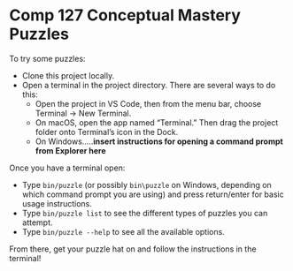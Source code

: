 # Comp 127 Conceptual Mastery Puzzles

To try some puzzles:

- Clone this project locally.
- Open a terminal in the project directory. There are several ways to do this:
    - Open the project in VS Code, then from the menu bar, choose Terminal → New Terminal.
    - On macOS, open the app named “Terminal.” Then drag the project folder onto Terminal’s icon in the Dock.
    - On Windows.....**insert instructions for opening a command prompt from Explorer here**

Once you have a terminal open:

- Type `bin/puzzle` (or possibly `bin\puzzle` on Windows, depending on which command prompt you are using) and press return/enter for basic usage instructions.
- Type `bin/puzzle list` to see the different types of puzzles you can attempt.
- Type `bin/puzzle --help` to see all the available options.

From there, get your puzzle hat on and follow the instructions in the terminal!

